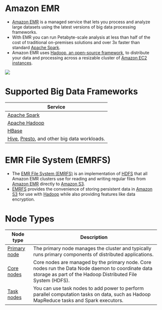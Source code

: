 # Amazon EMR
- [Amazon EMR](https://aws.amazon.com/emr/) is a managed service that lets you process and analyze large datasets using the latest versions of big data processing frameworks.
- With EMR you can run Petabyte-scale analysis at less than half of the cost of traditional on-premises solutions and over 3x faster than standard [Apache Spark](../../../6_BigDataServices/DataProcessing/ApacheSpark/Readme.md). 
- Amazon EMR uses [Hadoop, an open-source framework](../../../6_BigDataServices/ApacheHadoop/Readme.md), to distribute your data and processing across a resizable cluster of [Amazon EC2 instances](../../3_ComputeServices/AmazonEC2/Readme.md).

![](https://fathomtech.io/blog/aws-emr-versus-glue/How-aws-emr-works.png)

# Supported Big Data Frameworks

| Service                                                                                                                                                           |
|-------------------------------------------------------------------------------------------------------------------------------------------------------------------|
| [Apache Spark](../../../6_BigDataServices/DataProcessing/ApacheSpark/Readme.md)                                                                                   |
| [Apache Hadoop](../../../6_BigDataServices/ApacheHadoop/Readme.md)                                                                                                |
| [HBase](../../../3_DatabaseServices/11_WideColumn-Databases/ApacheHBase.md)                                                                                       |
| [Hive](../../../6_BigDataServices/DataConsumption/ApacheHive.md), [Presto](../../../6_BigDataServices/DataConsumption/PrestoDB.md), and other big data workloads. |

# EMR File System (EMRFS)
- The [EMR File System (EMRFS)](https://docs.aws.amazon.com/emr/latest/ReleaseGuide/emr-fs.html) is an implementation of [HDFS](../../../11_FileStorageServicesHDFS/ApacheHDFS.md) that all Amazon EMR clusters use for reading and writing regular files from [Amazon EMR]() directly to [Amazon S3](../../7_StorageServices/3_ObjectStorageS3/Readme.md). 
- [EMRFS](https://docs.aws.amazon.com/emr/latest/ReleaseGuide/emr-fs.html) provides the convenience of storing persistent data in [Amazon S3](../../7_StorageServices/3_ObjectStorageS3/Readme.md) for use with [Hadoop](../../../6_BigDataServices/ApacheHadoop/Readme.md) while also providing features like data encryption.

# Node Types

| Node type                                                                                              | Description                                                                                                                                                      |
|--------------------------------------------------------------------------------------------------------|------------------------------------------------------------------------------------------------------------------------------------------------------------------|
| [Primary node](https://docs.aws.amazon.com/emr/latest/ManagementGuide/emr-master-core-task-nodes.html) | The primary node manages the cluster and typically runs primary components of distributed applications.                                                          |
| [Core nodes](https://docs.aws.amazon.com/emr/latest/ManagementGuide/emr-master-core-task-nodes.html)   | Core nodes are managed by the primary node. Core nodes run the Data Node daemon to coordinate data storage as part of the Hadoop Distributed File System (HDFS). |
| [Task nodes](https://docs.aws.amazon.com/emr/latest/ManagementGuide/emr-master-core-task-nodes.html)   | You can use task nodes to add power to perform parallel computation tasks on data, such as Hadoop MapReduce tasks and Spark executors.                           |